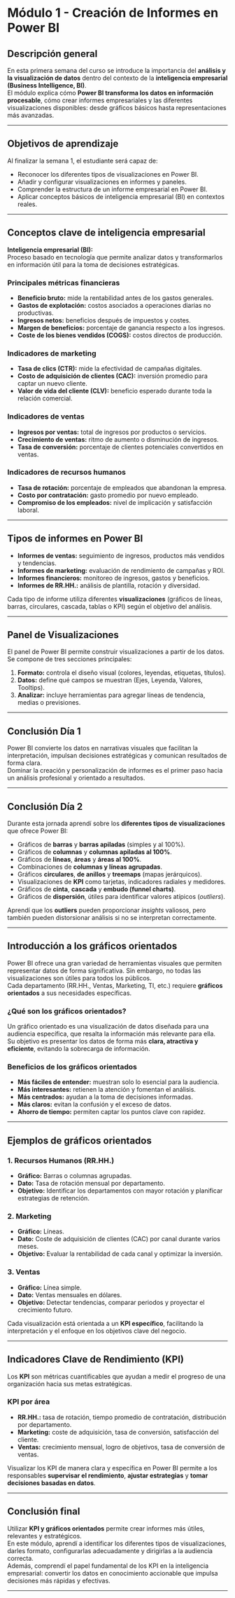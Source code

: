 # Módulo 1 - Creación de Informes en Power BI

## Descripción general

En esta primera semana del curso se introduce la importancia del **análisis y la visualización de datos** dentro del contexto de la **inteligencia empresarial (Business Intelligence, BI)**.  
El módulo explica cómo **Power BI transforma los datos en información procesable**, cómo crear informes empresariales y las diferentes visualizaciones disponibles: desde gráficos básicos hasta representaciones más avanzadas.

---

## Objetivos de aprendizaje

Al finalizar la semana 1, el estudiante será capaz de:

- Reconocer los diferentes tipos de visualizaciones en Power BI.  
- Añadir y configurar visualizaciones en informes y paneles.  
- Comprender la estructura de un informe empresarial en Power BI.  
- Aplicar conceptos básicos de inteligencia empresarial (BI) en contextos reales.  

---

## Conceptos clave de inteligencia empresarial

**Inteligencia empresarial (BI):**  
Proceso basado en tecnología que permite analizar datos y transformarlos en información útil para la toma de decisiones estratégicas.

### Principales métricas financieras
- **Beneficio bruto:** mide la rentabilidad antes de los gastos generales.  
- **Gastos de explotación:** costos asociados a operaciones diarias no productivas.  
- **Ingresos netos:** beneficios después de impuestos y costes.  
- **Margen de beneficios:** porcentaje de ganancia respecto a los ingresos.  
- **Coste de los bienes vendidos (COGS):** costos directos de producción.

### Indicadores de marketing
- **Tasa de clics (CTR):** mide la efectividad de campañas digitales.  
- **Costo de adquisición de clientes (CAC):** inversión promedio para captar un nuevo cliente.  
- **Valor de vida del cliente (CLV):** beneficio esperado durante toda la relación comercial.

### Indicadores de ventas
- **Ingresos por ventas:** total de ingresos por productos o servicios.  
- **Crecimiento de ventas:** ritmo de aumento o disminución de ingresos.  
- **Tasa de conversión:** porcentaje de clientes potenciales convertidos en ventas.

### Indicadores de recursos humanos
- **Tasa de rotación:** porcentaje de empleados que abandonan la empresa.  
- **Costo por contratación:** gasto promedio por nuevo empleado.  
- **Compromiso de los empleados:** nivel de implicación y satisfacción laboral.

---

## Tipos de informes en Power BI

- **Informes de ventas:** seguimiento de ingresos, productos más vendidos y tendencias.  
- **Informes de marketing:** evaluación de rendimiento de campañas y ROI.  
- **Informes financieros:** monitoreo de ingresos, gastos y beneficios.  
- **Informes de RR.HH.:** análisis de plantilla, rotación y diversidad.

Cada tipo de informe utiliza diferentes **visualizaciones** (gráficos de líneas, barras, circulares, cascada, tablas o KPI) según el objetivo del análisis.

---

## Panel de Visualizaciones

El panel de Power BI permite construir visualizaciones a partir de los datos.  
Se compone de tres secciones principales:

1. **Formato:** controla el diseño visual (colores, leyendas, etiquetas, títulos).  
2. **Datos:** define qué campos se muestran (Ejes, Leyenda, Valores, Tooltips).  
3. **Analizar:** incluye herramientas para agregar líneas de tendencia, medias o previsiones.

---

## Conclusión Día 1

Power BI convierte los datos en narrativas visuales que facilitan la interpretación, impulsan decisiones estratégicas y comunican resultados de forma clara.  
Dominar la creación y personalización de informes es el primer paso hacia un análisis profesional y orientado a resultados.

---

## Conclusión Día 2

Durante esta jornada aprendí sobre los **diferentes tipos de visualizaciones** que ofrece Power BI:

- Gráficos de **barras** y **barras apiladas** (simples y al 100%).  
- Gráficos de **columnas** y **columnas apiladas al 100%**.  
- Gráficos de **líneas**, **áreas** y **áreas al 100%**.  
- Combinaciones de **columnas y líneas agrupadas**.  
- Gráficos **circulares**, **de anillos** y **treemaps** (mapas jerárquicos).  
- Visualizaciones de **KPI** como tarjetas, indicadores radiales y medidores.  
- Gráficos de **cinta**, **cascada** y **embudo (funnel charts)**.  
- Gráficos de **dispersión**, útiles para identificar valores atípicos (*outliers*).

Aprendí que los **outliers** pueden proporcionar *insights* valiosos, pero también pueden distorsionar análisis si no se interpretan correctamente.

---

## Introducción a los gráficos orientados

Power BI ofrece una gran variedad de herramientas visuales que permiten representar datos de forma significativa. Sin embargo, no todas las visualizaciones son útiles para todos los públicos.  
Cada departamento (RR.HH., Ventas, Marketing, TI, etc.) requiere **gráficos orientados** a sus necesidades específicas.

### ¿Qué son los gráficos orientados?

Un gráfico orientado es una visualización de datos diseñada para una audiencia específica, que resalta la información más relevante para ella.  
Su objetivo es presentar los datos de forma más **clara, atractiva y eficiente**, evitando la sobrecarga de información.

### Beneficios de los gráficos orientados
- **Más fáciles de entender:** muestran solo lo esencial para la audiencia.  
- **Más interesantes:** retienen la atención y fomentan el análisis.  
- **Más centrados:** ayudan a la toma de decisiones informadas.  
- **Más claros:** evitan la confusión y el exceso de datos.  
- **Ahorro de tiempo:** permiten captar los puntos clave con rapidez.

---

## Ejemplos de gráficos orientados

### 1. Recursos Humanos (RR.HH.)
- **Gráfico:** Barras o columnas agrupadas.  
- **Dato:** Tasa de rotación mensual por departamento.  
- **Objetivo:** Identificar los departamentos con mayor rotación y planificar estrategias de retención.  

### 2. Marketing
- **Gráfico:** Líneas.  
- **Dato:** Coste de adquisición de clientes (CAC) por canal durante varios meses.  
- **Objetivo:** Evaluar la rentabilidad de cada canal y optimizar la inversión.  

### 3. Ventas
- **Gráfico:** Línea simple.  
- **Dato:** Ventas mensuales en dólares.  
- **Objetivo:** Detectar tendencias, comparar periodos y proyectar el crecimiento futuro.  

Cada visualización está orientada a un **KPI específico**, facilitando la interpretación y el enfoque en los objetivos clave del negocio.

---

## Indicadores Clave de Rendimiento (KPI)

Los **KPI** son métricas cuantificables que ayudan a medir el progreso de una organización hacia sus metas estratégicas.

### KPI por área

- **RR.HH.:** tasa de rotación, tiempo promedio de contratación, distribución por departamento.  
- **Marketing:** coste de adquisición, tasa de conversión, satisfacción del cliente.  
- **Ventas:** crecimiento mensual, logro de objetivos, tasa de conversión de ventas.

Visualizar los KPI de manera clara y específica en Power BI permite a los responsables **supervisar el rendimiento**, **ajustar estrategias** y **tomar decisiones basadas en datos**.

---

## Conclusión final

Utilizar **KPI y gráficos orientados** permite crear informes más útiles, relevantes y estratégicos.  
En este módulo, aprendí a identificar los diferentes tipos de visualizaciones, darles formato, configurarlas adecuadamente y dirigirlas a la audiencia correcta.  
Además, comprendí el papel fundamental de los KPI en la inteligencia empresarial: convertir los datos en conocimiento accionable que impulsa decisiones más rápidas y efectivas.

---
